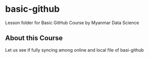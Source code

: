 # basic-github
Lesson folder for Basic GitHub Course by Myanmar Data Science
##  About this Course
Let us see if fully syncing among online and local file of basi-github
